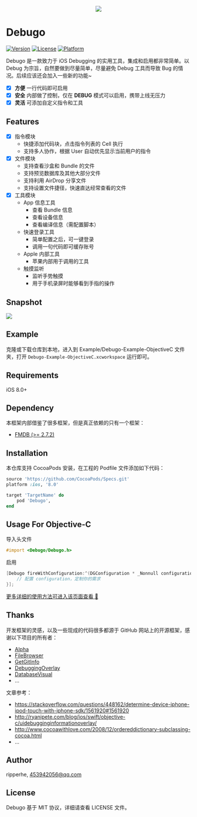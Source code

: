 
<p align="center">
  <img src="https://raw.githubusercontent.com/ripperhe/Debugo/master/docs/_media/debugo.png" />
</p>

# Debugo

[![Version](https://img.shields.io/cocoapods/v/Debugo.svg?style=flat)](https://cocoapods.org/pods/Debugo)
[![License](https://img.shields.io/cocoapods/l/Debugo.svg?style=flat)](https://cocoapods.org/pods/Debugo)
[![Platform](https://img.shields.io/cocoapods/p/Debugo.svg?style=flat)](https://cocoapods.org/pods/Debugo)

Debugo 是一款致力于 iOS Debugging 的实用工具，集成和启用都非常简单。以 Debug 为宗旨，自然要做到尽量简单，尽量避免 Debug 工具而导致 Bug 的情况。后续应该还会加入一些新的功能~

- [x] **方便** 一行代码即可启用
- [x] **安全** 内部做了控制，仅在 **DEBUG** 模式可以启用，携带上线无压力
- [x] **灵活** 可添加自定义指令和工具

## Features

* [x] 指令模块
	* 快捷添加代码块，点击指令列表的 Cell 执行
	* 支持多人协作，根据 User 自动优先显示当前用户的指令
* [x] 文件模块
	* 支持查看沙盒和 Bundle 的文件
	* 支持预览数据库及其他大部分文件
	* 支持利用 AirDrop 分享文件
	* 支持设置文件捷径，快速直达经常查看的文件
* [x] 工具模块
	* App 信息工具
		* 查看 Bundle 信息
		* 查看设备信息
		* 查看编译信息（需配置脚本）
	* 快速登录工具
		* 简单配置之后，可一键登录
		* 调用一句代码即可缓存账号
	* Apple 内部工具
		* 苹果内部用于调用的工具
	* 触摸监听
		* 监听手势触摸
		* 用于手机录屏时能够看到手指的操作

## Snapshot

![](https://raw.githubusercontent.com/ripperhe/Resource/master/20180930/debugo.gif)

## Example

克隆或下载仓库到本地，进入到 Example/Debugo-Example-ObjectiveC 文件夹，打开 `Debugo-Example-ObjectiveC.xcworkspace` 运行即可。

## Requirements

iOS 8.0+

## Dependency

本框架内部借鉴了很多框架，但是真正依赖的只有一个框架：

* [FMDB (>= 2.7.2)](https://github.com/ccgus/fmdb)

## Installation

本仓库支持 CocoaPods 安装，在工程的 Podfile 文件添加如下代码：

```ruby
source 'https://github.com/CocoaPods/Specs.git'
platform :ios, '8.0'

target 'TargetName' do
	pod 'Debugo',
end
```

## Usage For Objective-C

导入头文件

```objectivec
#import <Debugo/Debugo.h>
```

启用

```objectivec
[Debugo fireWithConfiguration:^(DGConfiguration * _Nonnull configuration) {
    // 配置 configuration，定制你的需求
}];
```

[更多详细的使用方法可进入该页面查看 🚀](https://ripperhe.com/Debugo/#/Guide/quick-start)

## Thanks

开发框架的灵感，以及一些现成的代码很多都源于 GitHub 网站上的开源框架，感谢以下项目的所有者：

* [Alpha](https://github.com/Legoless/Alpha)
* [FileBrowser](https://github.com/marmelroy/FileBrowser)
* [GetGitInfo](https://github.com/y500/GetGitInfo)
* [DebuggingOverlay](https://gist.github.com/IMcD23/1fda47126429df43cc989d02c1c5e4a0)
* [DatabaseVisual](https://github.com/YanPengImp/DatabaseVisual)
* ...

文章参考：

* <https://stackoverflow.com/questions/448162/determine-device-iphone-ipod-touch-with-iphone-sdk/1561920#1561920>
* <http://ryanipete.com/blog/ios/swift/objective-c/uidebugginginformationoverlay/>
* <http://www.cocoawithlove.com/2008/12/ordereddictionary-subclassing-cocoa.html>
* ...

## Author

ripperhe, 453942056@qq.com

## License

Debugo 基于 MIT 协议，详细请查看 LICENSE 文件。
